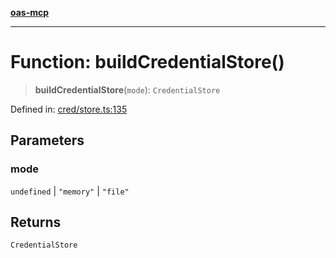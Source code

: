 [**oas-mcp**](../README.md)

***

# Function: buildCredentialStore()

> **buildCredentialStore**(`mode`): `CredentialStore`

Defined in: [cred/store.ts:135](https://github.com/elwizard33/oas-mcp/blob/8e2319f50a7dff4ff946a1b290930f93208fe588/src/cred/store.ts#L135)

## Parameters

### mode

`undefined` | `"memory"` | `"file"`

## Returns

`CredentialStore`

